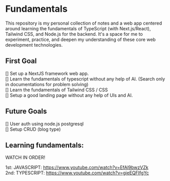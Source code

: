 # Fundamentals
This repository is my personal collection of notes and a web app centered around learning the fundamentals of TypeScript (with Next.js/React), Tailwind CSS, and Node.js for the backend. It's a space for me to experiment, practice, and deepen my understanding of these core web development technologies.

## First Goal
[] Set up a NextJS framework web app.  
[] Learn the fundamentals of typescript without any help of AI. (Search only in documentations for problem solving)  
[] Learn the fundamentals of Tailwind CSS / CSS   
[] Setup a good landing page without any help of UIs and AI.  

## Future Goals
[] User auth using node.js postgresql  
[] Setup CRUD (blog type)  

## Learning fundamentals:

WATCH IN ORDER! 

1st: JAVASCRIPT: https://www.youtube.com/watch?v=EfAl9bwzVZk  
2nd: TYPESCRIPT: https://www.youtube.com/watch?v=gieEQFIfgYc
